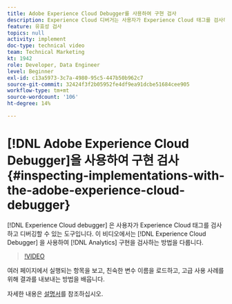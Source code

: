 ```yaml
---
title: Adobe Experience Cloud Debugger를 사용하여 구현 검사
description: Experience Cloud 디버거는 사용자가 Experience Cloud 태그를 검사하고 디버깅할 수 있는 도구입니다. 이 비디오에서는 Experience Cloud Debugger을 사용하여 Analytics 구현을 검사하는 방법을 다룹니다.
feature: 유효성 검사
topics: null
activity: implement
doc-type: technical video
team: Technical Marketing
kt: 1942
role: Developer, Data Engineer
level: Beginner
exl-id: c13a5973-3c7a-4980-95c5-447b50b962c7
source-git-commit: 32424f3f2b05952fe4df9ea91dcbe51684cee905
workflow-type: tm+mt
source-wordcount: '106'
ht-degree: 14%

---
```


# [!DNL Adobe Experience Cloud Debugger]을 사용하여 구현 검사 {#inspecting-implementations-with-the-adobe-experience-cloud-debugger}

[!DNL Experience Cloud debugger] 은 사용자가 Experience Cloud 태그를 검사하고 디버깅할 수 있는 도구입니다. 이 비디오에서는 [!DNL Experience Cloud Debugger] 을 사용하여 [!DNL Analytics] 구현을 검사하는 방법을 다룹니다.

>[!VIDEO](https://video.tv.adobe.com/v/23878/?quality=12)

여러 페이지에서 실행되는 항목을 보고, 친숙한 변수 이름을 로드하고, 고급 사용 사례를 위해 결과를 내보내는 방법을 배웁니다.

자세한 내용은 [설명서](https://marketing.adobe.com/resources/help/en_US/experience-cloud-debugger/experience-cloud-debugger.html)를 참조하십시오.
